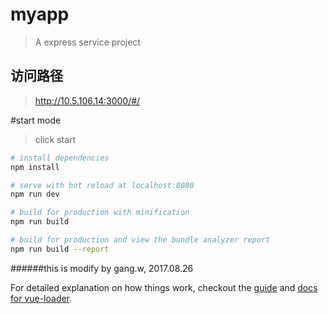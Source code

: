 # myapp

> A express service project

## 访问路径
> http://10.5.106.14:3000/#/

#start mode
> click start

``` bash
# install dependencies
npm install

# serve with hot reload at localhost:8080
npm run dev

# build for production with minification
npm run build

# build for production and view the bundle analyzer report
npm run build --report
```
######this is modify by gang.w, 2017.08.26

For detailed explanation on how things work, checkout the [guide](http://vuejs-templates.github.io/webpack/) and [docs for vue-loader](http://vuejs.github.io/vue-loader).
